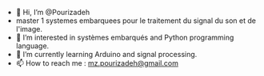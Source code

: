 - 👋 Hi, I’m @Pourizadeh
- master 1 systemes embarquees pour le traitement du signal du son et de l'image.
- 👀 I’m interested in systèmes embarqués and Python programming language. 
- 🌱 I’m currently learning Arduino and signal processing.
- 📫 How to reach me : mz.pourizadeh@gmail.com


<!---
Pourizadeh/Pourizadeh is a ✨ special ✨ repository because its `README.md` (this file) appears on your GitHub profile.
You can click the Preview link to take a look at your changes.
--->
